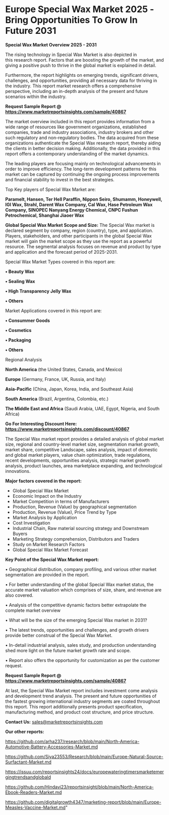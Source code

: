 # Europe Special Wax Market 2025 -Bring Opportunities To Grow In Future 2031

<Strong> Special Wax Market Overview 2025 - 2031</strong>

The rising technology in Special Wax Market is also depicted in this research report. Factors that are boosting the growth of the market, and giving a positive push to thrive in the global market is explained in detail.

Furthermore, the report highlights on emerging trends, significant drivers, challenges, and opportunities, providing all necessary data for thriving in the industry. This report market research offers a comprehensive perspective, including an in-depth analysis of the present and future scenarios within the industry.

<strong>Request Sample Report @ <a href=https://www.marketreportsinsights.com/sample/40867>https://www.marketreportsinsights.com/sample/40867</a></strong>

The market overview included in this report provides information from a wide range of resources like government organizations, established companies, trade and industry associations, industry brokers and other such regulatory and non-regulatory bodies. The data acquired from these organizations authenticate the Special Wax research report, thereby aiding the clients in better decision making. Additionally, the data provided in this report offers a contemporary understanding of the market dynamics.

The leading players are focusing mainly on technological advancements in order to improve efficiency. The long-term development patterns for this market can be captured by continuing the ongoing process improvements and financial stability to invest in the best strategies.

Top Key players of Special Wax Market are:

<strong>Paramelt, Hansen, Ter Hell Paraffin, Nippon Seiro, Shumamm, Honeywell, IGI Wax, Strahl, Darent Wax Company, Cal Wax, Hase Petroleum Wax Company, SINOPEC Nanyang Energy Chemical, CNPC Fushun Petrochemical, Shanghai Jiaoer Wax</strong>

<strong><b>Global Special Wax Market Scope and Size:</b></strong>
The Special Wax market is declared segment by company, region (country), type, and application. Players, stakeholders, and other participants in the global Special Wax market will gain the market scope as they use the report as a powerful resource. The segmental analysis focuses on revenue and product by type and application and the forecast period of 2025-2031.

Special Wax Market Types covered in this report are:

<strong>•  Beauty Wax

•  Sealing Wax

•  High Transparency Jelly Wax

•  Others</strong>

Market Applications covered in this report are:

<strong>•  Consummer Goods

•  Cosmetics

•  Packaging

•  Others</strong> 

Regional Analysis

<strong>North America</strong> (the United States, Canada, and Mexico)

<strong>Europe</strong> (Germany, France, UK, Russia, and Italy)

<strong>Asia-Pacific</strong> (China, Japan, Korea, India, and Southeast Asia)

<strong>South America</strong> (Brazil, Argentina, Colombia, etc.)

<strong>The Middle East and Africa</strong> (Saudi Arabia, UAE, Egypt, Nigeria, and South Africa)

<strong>Go For Interesting Discount Here: <a href=https://www.marketreportsinsights.com/discount/40867>https://www.marketreportsinsights.com/discount/40867</a></strong>

The Special Wax market report provides a detailed analysis of global market size, regional and country-level market size, segmentation market growth, market share, competitive Landscape, sales analysis, impact of domestic and global market players, value chain optimization, trade regulations, recent developments, opportunities analysis, strategic market growth analysis, product launches, area marketplace expanding, and technological innovations.

<strong><b>Major factors covered in the report:</b></strong>
<ul>
  <li>Global Special Wax Market </li>
  <li>Economic Impact on the Industry</li>
  <li>Market Competition in terms of Manufacturers</li>
  <li>Production, Revenue (Value) by geographical segmentation</li>
  <li>Production, Revenue (Value), Price Trend by Type</li>
  <li>Market Analysis by Application</li>
  <li>Cost Investigation</li>
  <li>Industrial Chain, Raw material sourcing strategy and Downstream Buyers</li>
  <li>Marketing Strategy comprehension, Distributors and Traders</li>
  <li>Study on Market Research Factors</li>
  <li>Global Special Wax Market Forecast</li>
</ul>

<strong><b>Key Point of the Special Wax Market report:</b></strong>

• Geographical distribution, company profiling, and various other market segmentation are provided in the report.

• For better understanding of the global Special Wax market status, the accurate market valuation which comprises of size, share, and revenue are also covered.

• Analysis of the competitive dynamic factors better extrapolate the complete market overview

• What will be the size of the emerging Special Wax market in 2031?

• The latest trends, opportunities and challenges, and growth drivers provide better construal of the Special Wax Market.

• In-detail industrial analysis, sales study, and production understanding shed more light on the future market growth rate and scope.

• Report also offers the opportunity for customization as per the customer request.

<strong>Request Sample Report @ <a href=https://www.marketreportsinsights.com/sample/40867>https://www.marketreportsinsights.com/sample/40867</a></strong>

At last, the Special Wax Market report includes investment come analysis and development trend analysis. The present and future opportunities of the fastest growing international industry segments are coated throughout this report. This report additionally presents product specification, manufacturing method, and product cost structure, and price structure.

<strong>Contact Us:</strong>
sales@marketreportsinsights.com

<strong>Our other reports:</strong>

<a href=https://github.com/arha237/research/blob/main/North-America-Automotive-Battery-Accessories-Market.md>https://github.com/arha237/research/blob/main/North-America-Automotive-Battery-Accessories-Market.md</a>

<a href=https://github.com/Siya23553/Research/blob/main/Europe-Natural-Source-Surfactant-Market.md>https://github.com/Siya23553/Research/blob/main/Europe-Natural-Source-Surfactant-Market.md</a>

<a href=https://issuu.com/reportsinsights24/docs/europewateringtimersmarketemergingtrendsandglobald>https://issuu.com/reportsinsights24/docs/europewateringtimersmarketemergingtrendsandglobald</a>

<a href=https://github.com/Hindavi23/reportsinsight/blob/main/North-America-Ebook-Readers-Market.md>https://github.com/Hindavi23/reportsinsight/blob/main/North-America-Ebook-Readers-Market.md</a>

<a href=https://github.com/digitalgrowth4347/marketing-report/blob/main/Europe-Measles-Vaccine-Market.md>https://github.com/digitalgrowth4347/marketing-report/blob/main/Europe-Measles-Vaccine-Market.md</a>"
